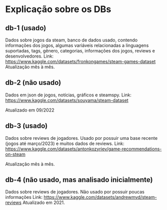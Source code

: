 # Explicação sobre os DBs

## db-1 (usado)

Dados sobre jogos da steam, banco de dados usado, contendo informações dos jogos, algumas variáveis relacionadas a linguagens suportadas, tags, gênero, categorias, informações dos jogos, reviews e desenvolvedores. 
Link: https://www.kaggle.com/datasets/fronkongames/steam-games-dataset
Atualização mês à mês.

## db-2 (não usado)

Dados em json de jogos, notícias, gráficos e steamspy.
Link: https://www.kaggle.com/datasets/souyama/steam-dataset

Atualizado em 09/2022

## db-3 (usado)

Dados sobre reviews de jogadores. Usado por possuir uma base recente (jogos até março/2023) e muitos dados de reviews.
Link: https://www.kaggle.com/datasets/antonkozyriev/game-recommendations-on-steam

Atualização mês à mês.

## db-4 (não usado, mas analisado inicialmente)

Dados sobre reviews de jogadores. Não usado por possuir poucas informações
Link: https://www.kaggle.com/datasets/andrewmvd/steam-reviews
Atualizado em 2021.